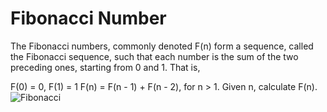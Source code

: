 # Fibonacci Number

The Fibonacci numbers, commonly denoted F(n) form a sequence, called the Fibonacci sequence, such that each number is the sum of the two preceding ones, starting from 0 and 1. That is,

F(0) = 0, F(1) = 1 F(n) = F(n - 1) + F(n - 2), for n > 1. Given n, calculate F(n).
![Fibonacci](https://github.com/radixon/UnitTest/assets/59415488/41381509-b4ec-46f9-9aa6-302b13341456)

